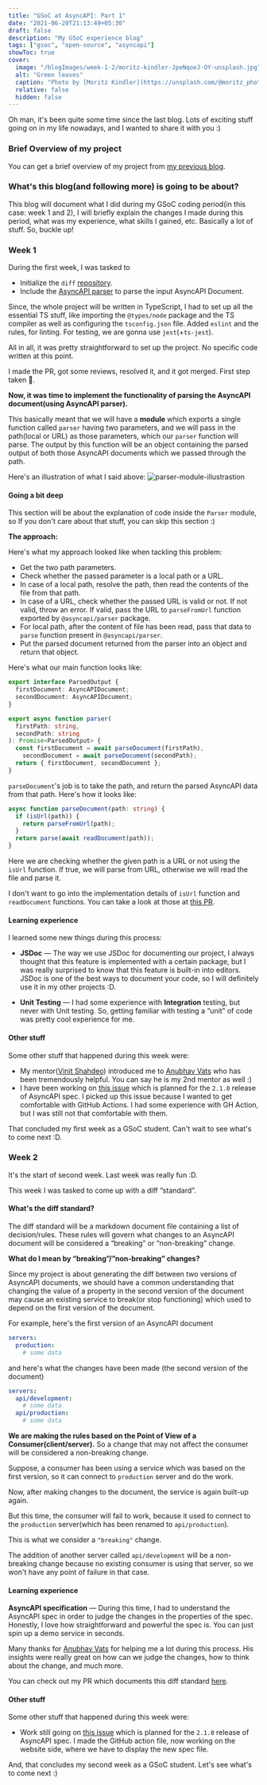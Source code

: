 ```yaml
---
title: "GSoC at AsyncAPI: Part 1"
date: "2021-06-20T21:13:49+05:30"
draft: false
description: "My GSoC experience blog"
tags: ["gsoc", "open-source", "asyncapi"]
showToc: true
cover:
  image: "/blogImages/week-1-2/moritz-kindler-JpeNqoeJ-OY-unsplash.jpg"
  alt: "Green leaves"
  caption: "Photo by [Moritz Kindler](https://unsplash.com/@moritz_photography) on [Unsplash](https://unsplash.com/)"
  relative: false
  hidden: false
---
```


Oh man, it's been quite some time since the last blog. Lots of exciting stuff going on in my life nowadays, and I wanted to share it with you :)

### Brief Overview of my project

You can get a brief overview of my project from [my previous blog](https://aayushmau5.github.io/posts/gsoc/).

### What's this blog(and following more) is going to be about?

This blog will document what I did during my GSoC coding period(in this case: week 1 and 2), I will briefly explain the changes I made during this period, what was my experience, what skills I gained, etc. Basically a lot of stuff. So, buckle up!

### Week 1

During the first week, I was tasked to

- Initialize the `diff` [repository](https://github.com/asyncapi/diff).
- Include the [AsyncAPI parser](https://github.com/asyncapi/parser-js) to parse the input AsyncAPI Document.

Since, the whole project will be written in TypeScript, I had to set up all the essential TS stuff, like importing the `@types/node` package and the TS compiler as well as configuring the `tsconfig.json` file. Added `eslint` and the rules, for linting. For testing, we are gonna use `jest`(+`ts-jest`).

All in all, it was pretty straightforward to set up the project. No specific code written at this point.

I made the PR, got some reviews, resolved it, and it got merged. First step taken 💪.

**Now, it was time to implement the functionality of parsing the AsyncAPI document(using AsyncAPI parser).**

This basically meant that we will have a **module** which exports a single function called `parser` having two parameters, and we will pass in the path(local or URL) as those parameters, which our `parser` function will parse. The output by this function will be an object containing the parsed output of both those AsyncAPI documents which we passed through the path.

Here's an illustration of what I said above:
![parser-module-illustrastion](/blogImages/week-1-2/parser-module.png#center)

#### Going a bit deep

This section will be about the explanation of code inside the `Parser` module, so If you don't care about that stuff, you can skip this section :)

**The approach:**

Here's what my approach looked like when tackling this problem:

- Get the two path parameters.
- Check whether the passed parameter is a local path or a URL.
- In case of a local path, resolve the path, then read the contents of the file from that path.
- In case of a URL, check whether the passed URL is valid or not. If not valid, throw an error. If valid, pass the URL to `parseFromUrl` function exported by `@asyncapi/parser` package.
- For local path, after the content of file has been read, pass that data to `parse` function present in `@asyncapi/parser`.
- Put the parsed document returned from the parser into an object and return that object.

Here's what our main function looks like:

```ts
export interface ParsedOutput {
  firstDocument: AsyncAPIDocument;
  secondDocument: AsyncAPIDocument;
}

export async function parser(
  firstPath: string,
  secondPath: string
): Promise<ParsedOutput> {
  const firstDocument = await parseDocument(firstPath),
    secondDocument = await parseDocument(secondPath);
  return { firstDocument, secondDocument };
}
```

`parseDocument`'s job is to take the path, and return the parsed AsyncAPI data from that path. Here's how it looks like:

```ts
async function parseDocument(path: string) {
  if (isUrl(path)) {
    return parseFromUrl(path);
  }
  return parse(await readDocument(path));
}
```

Here we are checking whether the given path is a URL or not using the `isUrl` function. If true, we will parse from URL, otherwise we will read the file and parse it.

I don't want to go into the implementation details of `isUrl` function and `readDocument` functions. You can take a look at those at [this PR](https://github.com/asyncapi/diff/pull/7).

#### Learning experience

I learned some new things during this process:

- **JSDoc** — The way we use JSDoc for documenting our project, I always thought that this feature is implemented with a certain package, but I was really surprised to know that this feature is built-in into editors. JSDoc is one of the best ways to document your code, so I will definitely use it in my other projects :D.

- **Unit Testing** — I had some experience with **Integration** testing, but never with Unit testing. So, getting familiar with testing a “unit” of code was pretty cool experience for me.

#### Other stuff

Some other stuff that happened during this week were:

- My mentor([Vinit Shahdeo](https://github.com/vinitshahdeo)) introduced me to [Anubhav Vats](https://github.com/onbit-syn) who has been tremendously helpful. You can say he is my 2nd mentor as well :)
- I have been working on [this issue](https://github.com/asyncapi/website/issues/86) which is planned for the `2.1.0` release of AsyncAPI spec. I picked up this issue because I wanted to get comfortable with GitHub Actions. I had some experience with GH Action, but I was still not that comfortable with them.

That concluded my first week as a GSoC student. Can't wait to see what's to come next :D.

### Week 2

It's the start of second week. Last week was really fun :D.

This week I was tasked to come up with a diff “standard”.

#### What's the diff standard?

The diff standard will be a markdown document file containing a list of decision/rules. These rules will govern what changes to an AsyncAPI document will be considered a “breaking” or “non-breaking” change.

**What do I mean by “breaking”/”non-breaking” changes?**

Since my project is about generating the diff between two versions of AsyncAPI documents, we should have a common understanding that changing the value of a property in the second version of the document may cause an existing service to break(or stop functioning) which used to depend on the first version of the document.

For example, here's the first version of an AsyncAPI document

```yml
servers:
  production:
    # some data
```

and here's what the changes have been made (the second version of the document)

```yml
servers:
  api/development:
    # some data
  api/production:
    # some data
```

**We are making the rules based on the Point of View of a Consumer(client/server).** So a change that may not affect the consumer will be considered a non-breaking change.

Suppose, a consumer has been using a service which was based on the first version, so it can connect to `production` server and do the work.

Now, after making changes to the document, the service is again built-up again.

But this time, the consumer will fail to work, because it used to connect to the `production` server(which has been renamed to `api/production`).

This is what we consider a `"breaking"` change.

The addition of another server called `api/development` will be a non-breaking change because no existing consumer is using that server, so we won't have any point of failure in that case.

#### Learning experience

**AsyncAPI specification** — During this time, I had to understand the AsyncAPI spec in order to judge the changes in the properties of the spec. Honestly, I love how straightforward and powerful the spec is. You can just spin up a demo service in seconds.

Many thanks for [Anubhav Vats](https://github.com/onbit-syn) for helping me a lot during this process. His insights were really great on how can we judge the changes, how to think about the change, and much more.

You can check out my PR which documents this diff standard [here](https://github.com/asyncapi/diff/pull/9).

#### Other stuff

Some other stuff that happened during this week were:

- Work still going on [this issue](https://github.com/asyncapi/website/issues/86) which is planned for the `2.1.0` release of AsyncAPI spec. I made the GitHub action file, now working on the website side, where we have to display the new spec file.

And, that concludes my second week as a GSoC student. Let's see what's to come next :)
